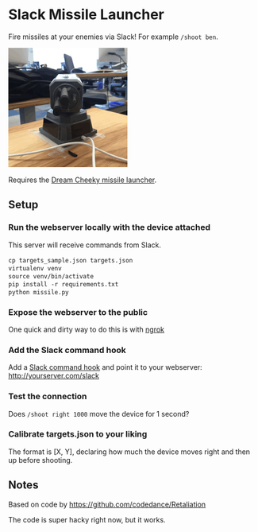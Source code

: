 # Slack Missile Launcher

Fire missiles at your enemies via Slack! For example `/shoot ben`.

<img alt="Launcher Gif" src="https://raw.githubusercontent.com/babldev/slack-missiles/master/launcher.gif" width="240" height="240">

Requires the [Dream Cheeky missile launcher](http://dreamcheeky.com/thunder-missile-launcher).

## Setup

### Run the webserver locally with the device attached

This server will receive commands from Slack.

```
cp targets_sample.json targets.json
virtualenv venv
source venv/bin/activate
pip install -r requirements.txt
python missile.py
```

### Expose the webserver to the public

One quick and dirty way to do this is with [ngrok](https://ngrok.com/)

### Add the Slack command hook

Add a [Slack command hook](https://api.slack.com/slash-commands) and point it to your webserver: http://yourserver.com/slack

### Test the connection

Does `/shoot right 1000` move the device for 1 second?

### Calibrate targets.json to your liking

The format is [X, Y], declaring how much the device moves right and then up before shooting.

## Notes

Based on code by https://github.com/codedance/Retaliation

The code is super hacky right now, but it works.
